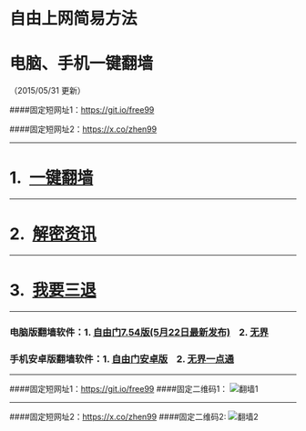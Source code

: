 # 自由上网简易方法
# 电脑、手机一键翻墙
（2015/05/31 更新）

####固定短网址1：https://git.io/free99

####固定短网址2：https://x.co/zhen99

***

#  1.&nbsp;&nbsp;<a href="https://d2j6a7f5ktdcbr.cloudfront.net" target="_blank">一键翻墙</a>

***

#  2.&nbsp;&nbsp;<a href="https://d2j6a7f5ktdcbr.cloudfront.net/zhen99.php" target="_blank">解密资讯</a>

***

#  3.&nbsp;&nbsp;<a href="https://d2j6a7f5ktdcbr.cloudfront.net/zs.php/url/d1sa3jp2r3q1r.cloudfront.net/8" target="_blank">我要三退</a>

***

### 电脑版翻墙软件：1. <a href="https://d2j6a7f5ktdcbr.cloudfront.net/fga01.php?fid=fg754p.zip" target="_blank">自由门7.54版(5月22日最新发布)</a>&nbsp;&nbsp;&nbsp;&nbsp;2. <a href="https://d2j6a7f5ktdcbr.cloudfront.net/fga01.php?fid=u1405.zip" target="_blank">无界</a>

### 手机安卓版翻墙软件：1. <a href="https://d2j6a7f5ktdcbr.cloudfront.net/fga01.php?fid=fgma32.apk" target="_blank">自由门安卓版</a>&nbsp;&nbsp;&nbsp;&nbsp;2. <a href="https://d2j6a7f5ktdcbr.cloudfront.net/fga01.php?fid=um3.1.apk" target="_blank">无界一点通</a>

***

####固定短网址1：https://git.io/free99
####固定二维码1：
![翻墙1](https://d2j6a7f5ktdcbr.cloudfront.net/pic/yjfq0.png)

***

####固定短网址2：https://x.co/zhen99
####固定二维码2:
![翻墙2](https://d2j6a7f5ktdcbr.cloudfront.net/pic/yjfq1.png)
